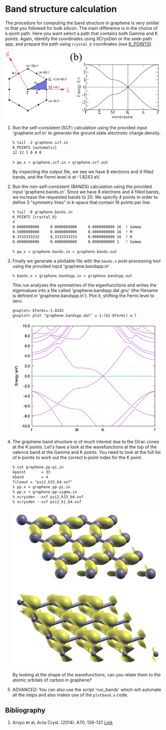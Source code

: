 # Band structure calculation
The procedure for computing the band structure in graphene is very similar to that you followed for bulk silicon.
The main difference is in the choice of k-point path. Here you want select a path that contains both Gamma and K points. Again, identify the coordinates using XCrysDen or the seek-path app, and prepare the path using `crystal_b` coordinates (see [K_POINTS](http://https://www.quantum-espresso.org/Doc/INPUT_PW.html)).

![Graphene BZ](Ref/graphene-BZ.png?raw=true "graphene BZ")

  1. Run the self-consistent (SCF) calculation using the provided input 'graphene.scf.in' to generate the ground state electronic charge density. 
      ```
      % tail -2 graphene.scf.in 
      K_POINTS {automatic}
      12 12 1 0 0 0

      % pw.x < graphene.scf.in > graphene.scf.out
      ```
      By inspecting the output file, we see we have 8 electrons and 4 filled bands, and the Fermi level is at -1.8243 eV.

  2.  Run the non-self-consistent (BANDS) calculation using the provided input 'graphene.bands.in'. Since we have 8 electrons and 4 filled bands, we increase the requested bands to 20. We specify 4 points in order to define 3 "symmetry lines" in k-space that contain 16 points per line. 
            
      ```
      % tail -8 graphene.bands.in
      K_POINTS {crystal_b}
      4
      0.0000000000     0.0000000000     0.0000000000 16  ! Gamma
      0.5000000000     0.0000000000     0.0000000000 16  ! M 
      0.3333333333     0.3333333333     0.0000000000 16  ! K
      0.0000000000     0.0000000000     0.0000000000 1   ! Gamma

      % pw.x < graphene.bands.in > graphene.bands.out
      ```
  3.  Finally we generate a plottable file with the `bands.x` post-processing tool using the provided input 'graphene.bandspp.in'
      ```
      % bands.x < graphene.bandspp.in > graphene.bandspp.out
      ```
      This run analyses the symmetries of the eigenfunctions and writes the eigenvalues into a file called 'graphene.bandspp.dat.gnu' (the filename is defined in 'graphene.bandspp.in'). Plot it, shifting the Fermi level to zero.
      ```
      gnuplot> EFermi=-1.8243
      gnuplot> plot "graphene.bandspp.dat" u 1:($2-EFermi) w l
      ```
      ![Graphene bands](Ref/graphene_bands.png?raw=true "graphene bands")

  4.  The graphene band structure is of much interest due to the Dirac cones at the K points. Let's have a look at the wavefunctions at the top of the valence band at the Gamma and K points. You need to look at the full list of k-points to work out the correct k-point index for the K point.
      ```
      % cat graphene.pp-pi.in
      kpoint       = 33
      kband        = 4
      fileout = "psi2_k33_b4.xsf"
      % pp.x < graphene.pp-pi.in 
      % pp.x < graphene.pp-sigma.in 
      % xcrysden --xsf psi2_k33_b4.xsf
      % xcrysden --xsf psi2_k1_b4.xsf
      ```
      ![Gamma](Ref/psi2_k1_b4.png?raw=true "graphene sigma")
        ![Gamma](Ref/psi2_k33_b4.png?raw=true "graphene sigma")

      By looking at the shape of the wavefunctions, can you relate them to the atomic orbitals of carbon in graphene?
  
  5. ADVANCED: You can also use the script 'run_bands' which will automate all the steps and also makes use of the `plotband.x` code. 

## Bibliography
1.  Aroyo et al, Acta Cryst. (2014). A70, 126-137 [Link](https://doi.org/10.1107/S205327331303091X)
